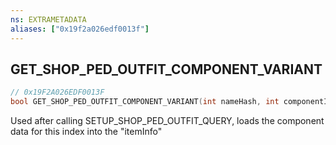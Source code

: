 ```yaml
---
ns: EXTRAMETADATA
aliases: ["0x19f2a026edf0013f"]
---
```

## GET_SHOP_PED_OUTFIT_COMPONENT_VARIANT

```c
// 0x19F2A026EDF0013F
bool GET_SHOP_PED_OUTFIT_COMPONENT_VARIANT(int nameHash, int componentIndex, scroutfitcompstruct itemInfo);
```

Used after calling SETUP_SHOP_PED_OUTFIT_QUERY, loads the component data for this index into the "itemInfo"

